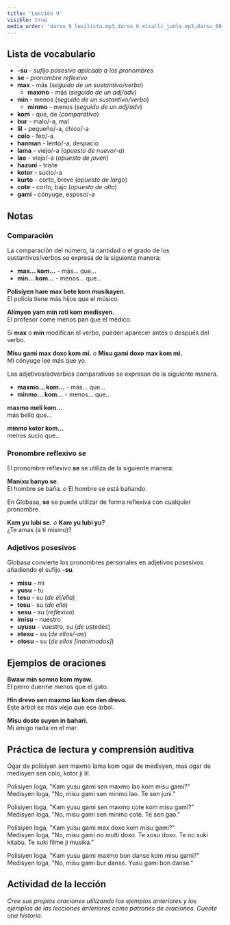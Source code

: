 ```yaml
---
title: 'Lección 9'
visible: true
media_order: 'darsu_9_lexilista.mp3,darsu_9_misalli_jumle.mp3,darsu_09_doxoli_abyasa.mp3'
---
```


## Lista de vocabulario

* **-su** - _sufijo posesivo aplicado a los pronombres_
* **se** - _pronombre reflexivo_
* **max** - más (_seguido de un sustantivo/verbo_)
	* **maxmo** - más (_seguido de un adj/adv_)
* **min** - menos (_seguido de un sustantivo/verbo_)
	* **minmo** - menos (_seguido de un adj/adv_)
* **kom** -  que, de (_comparativo_)
* **bur** - malo/-a, mal
* **lil** - pequeño/-a, chico/-a
* **colo** - feo/-a
* **hanman** - lento/-a, despacio
* **lama** - viejo/-a (_opuesto de nuevo/-a_)
* **lao** - viejo/-a (_opuesto de joven_)
* **hazuni** - triste
* **kotor** - sucio/-a
* **kurto** - corto, breve (_opuesto de largo_)
* **cote** - corto, bajo (_opuesto de alto_)
* **gami** - cónyuge, esposo/-a

## Notas
### Comparación

La comparación del número, la cantidad o el grado de los sustantivos/verbos se expresa de la siguiente manera:

* **max... kom...** - más... que...  
* **min... kom...** - menos... que...

**Polisiyen hare max bete kom musikayen.**  
El policía tiene más hijos que el músico.

**Alimyen yam min roti kom medisyen.**  
El profesor come menos pan que el médico.

Si **max** o **min** modifican el verbo, pueden aparecer antes o después del verbo.

**Misu gami max doxo kom mi.** _o_ **Misu gami doxo max kom mi.**  
Mi cónyuge lee más que yo.

Los adjetivos/adverbios comparativos se expresan de la siguiente manera.

* **maxmo... kom...** - más... que...  
* **minmo... kom...** - menos... que...

**maxmo meli kom...**  
más bello que...    

**minmo kotor kom...**  
menos sucio que... 

### Pronombre reflexivo _se_

El pronombre reflexivo **se** se utiliza de la siguiente manera:

**Manixu banyo se.**  
El hombre se baña. _o_ El hombre se está bañando.

En Globasa, **se** se puede utilizar de forma reflexiva con cualquier pronombre.

**Kam yu lubi se.** _o_ **Kam yu lubi yu?**  
¿Te amas (a ti mismo)?

### Adjetivos posesivos

Globasa convierte los pronombres personales en adjetivos posesivos añadiendo el sufijo **-su**.

* **misu** - mi 
* **yusu** - tu  
* **tesu** - su (_de él/ella_)
* **tosu** - su (_de ello_)
* **sesu** - su (_reflexivo_)
* **imisu** - nuestro  
* **uyusu** - vuestro, su (_de ustedes_)  
* **etesu** - su (_de ellos/-as_)  
* **otosu** - su (_de ellos [inanimados]_)

## Ejemplos de oraciones

**Bwaw min somno kom myaw.**  
El perro duerme menos que el gato.

**Hin drevo sen maxmo lao kom den drevo.**  
Este árbol es más viejo que ese árbol.

**Misu doste suyon in bahari.**  
Mi amigo nada en el mar.

## Práctica de lectura y comprensión auditiva

Ogar de polisiyen sen maxmo lama kom ogar de medisyen, mas ogar de medisyen sen colo, kotor ji lil.

Polisiyen loga, "Kam yusu gami sen maxmo lao kom misu gami?"    
Medisyen loga, "No, misu gami sen minmo lao. Te sen juni."  

Polisiyen loga, "Kam yusu gami sen maxmo cote kom misu gami?"    
Medisyen loga, "No, misu gami sen minmo cote. Te sen gao."  

Polisiyen loga, "Kam yusu gami max doxo kom misu gami?"  
Medisyen loga, "No, misu gami no multi doxo. Te xosu doxo. Te no suki kitabu. Te suki filme ji musika."  

Polisiyen loga, "Kam yusu gami maxmo bon danse kom misu gami?"    
Medisyen loga, "No, misu gami bur danse. Yusu gami bon danse."  

## Actividad de la lección

_Cree sus propias oraciones utilizando los ejemplos anteriores y los ejemplos de las lecciones anteriores como patrones de oraciones. Cuente una historia._
